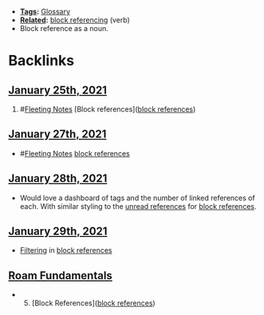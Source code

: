- **[Tags](<Tags.md>):** [Glossary](<Glossary.md>) 
- **[Related](<Related.md>):** [block referencing](<block referencing.md>) (verb)
- Block reference as a noun.

# Backlinks
## [January 25th, 2021](<January 25th, 2021.md>)
1. #[Fleeting Notes](<Fleeting Notes.md>) [Block references]([block references](<block references.md>))

## [January 27th, 2021](<January 27th, 2021.md>)
- #[Fleeting Notes](<Fleeting Notes.md>) [block references](<block references.md>)

## [January 28th, 2021](<January 28th, 2021.md>)
- Would love a dashboard of tags and the number of linked references of each. With similar styling to the [unread references](<unread references.md>) for [block references](<block references.md>).

## [January 29th, 2021](<January 29th, 2021.md>)
- [Filtering]([filtering](<filtering.md>)) in [block references](<block references.md>)

## [Roam Fundamentals](<Roam Fundamentals.md>)
- 5. [Block References]([block references](<block references.md>))

